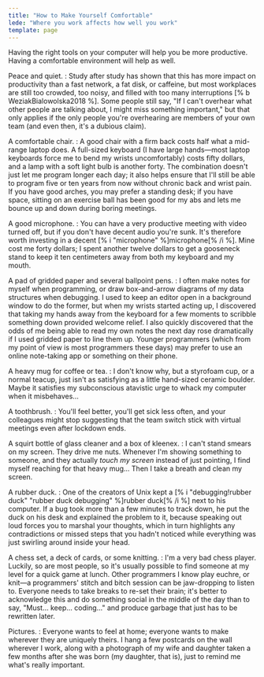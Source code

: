 ```yaml
---
title: "How to Make Yourself Comfortable"
lede: "Where you work affects how well you work"
template: page
---
```


Having the right tools on your computer will help you be more productive.
Having a comfortable environment will help as well.

Peace and quiet.
:   Study after study has shown that this has more impact on productivity than a
    fast network, a fat disk, or caffeine, but most workplaces are still too
    crowded, too noisy, and filled with too many interruptions
    [% b WeziakBialowolska2018 %]. Some people still say, "If I can't
    overhear what other people are talking about, I might miss something
    important," but that only applies if the only people you're overhearing are
    members of your own team (and even then, it's a dubious claim).

A comfortable chair.
:   A good chair with a firm back costs half what a mid-range laptop does. A
    full-sized keyboard (I have large hands—most laptop keyboards force me to
    bend my wrists uncomfortably) costs fifty dollars, and a lamp with a soft
    light bulb is another forty. The combination doesn't just let me program
    longer each day; it also helps ensure that I'll still be able to program
    five or ten years from now without chronic back and wrist pain. If you have
    good arches, you may prefer a standing desk; if you have space, sitting on
    an exercise ball has been good for my abs and lets me bounce up and down
    during boring meetings.

A good microphone.
:   You can have a very productive meeting with video turned off, but if you
    don't have decent audio you're sunk. It's therefore worth investing in a
    decent [% i "microphone" %]microphone[% /i %]. Mine cost me forty dollars; I
    spent another twelve dollars to get a gooseneck stand to keep it ten
    centimeters away from both my keyboard and my mouth.

A pad of gridded paper and several ballpoint pens.
:   I often make notes for myself when programming, or draw box-and-arrow
    diagrams of my data structures when debugging. I used to keep an editor open
    in a background window to do the former, but when my wrists started acting
    up, I discovered that taking my hands away from the keyboard for a few
    moments to scribble something down provided welcome relief. I also quickly
    discovered that the odds of me being able to read my own notes the next day
    rose dramatically if I used gridded paper to line them up.  Younger
    programmers (which from my point of view is most programmers these days)
    may prefer to use an online note-taking app or something on their phone.

A heavy mug for coffee or tea.
:   I don't know why, but a styrofoam cup, or a normal teacup, just isn't as
    satisfying as a little hand-sized ceramic boulder. Maybe it satisfies my
    subconscious atavistic urge to whack my computer when it misbehaves…

A toothbrush.
:   You'll feel better, you'll get sick less often, and your colleagues might
    stop suggesting that the team switch stick with virtual meetings even after
    lockdown ends.

A squirt bottle of glass cleaner and a box of kleenex.
:   I can't stand smears on my screen. They drive me nuts. Whenever I'm showing
    something to someone, and they actually *touch my screen* instead of just
    pointing, I find myself reaching for that heavy mug… Then I take a breath
    and clean my screen.

A rubber duck.
:   One of the creators of Unix kept a [% i "debugging!rubber duck" "rubber
    duck debugging" %]rubber duck[% /i %] next to his computer.  If a bug took more
    than a few minutes to track down, he put the duck on his desk and explained
    the problem to it, because speaking out loud forces you to marshal your
    thoughts, which in turn highlights any contradictions or missed steps that
    you hadn't noticed while everything was just swirling around inside your
    head.

A chess set, a deck of cards, or some knitting.
:   I'm a very bad chess player. Luckily, so are most people, so it's usually
    possible to find someone at my level for a quick game at lunch.  Other
    programmers I know play euchre, or knit—a programmers' stitch and bitch
    session can be jaw-dropping to listen to. Everyone needs to take breaks to
    re-set their brain; it's better to acknowledge this and do something social
    in the middle of the day than to say, "Must… keep…  coding…" and produce
    garbage that just has to be rewritten later.

Pictures.
:   Everyone wants to feel at home; everyone wants to make wherever they are
    uniquely theirs. I hang a few postcards on the wall wherever I work, along
    with a photograph of my wife and daughter taken a few months after she was
    born (my daughter, that is), just to remind me what's really important.
